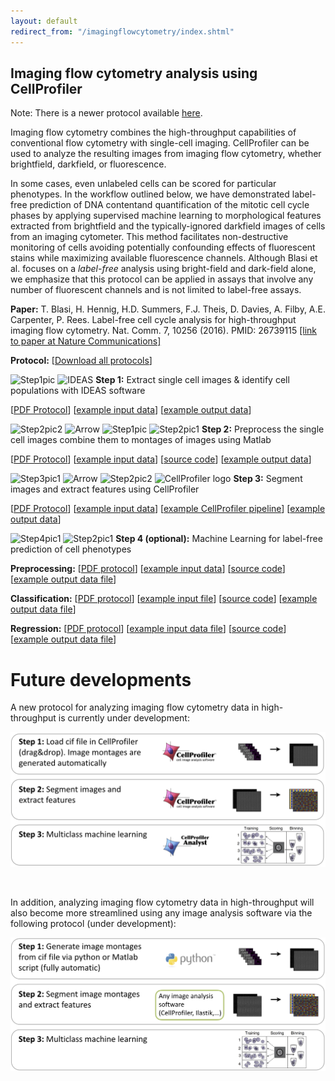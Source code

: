 ```yaml
---
layout: default
redirect_from: "/imagingflowcytometry/index.shtml"
---
```


Imaging flow cytometry analysis using CellProfiler
--------------------------------------------------

Note: There is a newer protocol available [here](http://cellprofiler.org/imagingflowcytometry/index.html).

Imaging flow cytometry combines the high-throughput capabilities of conventional flow cytometry with single-cell imaging. CellProfiler can be used to analyze the resulting images from imaging flow cytometry, whether brightfield, darkfield, or fluorescence.

In some cases, even unlabeled cells can be scored for particular phenotypes. In the workflow outlined below, we have demonstrated label-free prediction of DNA contentand quantification of the mitotic cell cycle phases by applying supervised machine learning to morphological features extracted from brightfield and the typically-ignored darkfield images of cells from an imaging cytometer. This method facilitates non-destructive monitoring of cells avoiding potentially confounding effects of fluorescent stains while maximizing available fluorescence channels. Although Blasi et al. focuses on a *label-free* analysis using bright-field and dark-field alone, we emphasize that this protocol can be applied in assays that involve any number of fluorescent channels and is not limited to label-free assays.

**Paper:**
T. Blasi, H. Hennig, H.D. Summers, F.J. Theis, D. Davies, A. Filby, A.E. Carpenter, P. Rees. Label-free cell cycle analysis for high-throughput imaging flow cytometry. Nat. Comm. 7, 10256 (2016). PMID: 26739115 [[link to paper at Nature Communications]](https://doi.org/10.1038/ncomms10256)

**Protocol:** [[Download all protocols](http://d1zymp9ayga15t.cloudfront.net/Protocol/Protocol.pdf)]

![Step1pic](http://d1zymp9ayga15t.cloudfront.net/images/Step1pic.jpg) ![IDEAS](http://d1zymp9ayga15t.cloudfront.net/images/Ideas.jpg) **Step 1:** Extract single cell images & identify cell populations with IDEAS software

[[PDF Protocol](http://d1zymp9ayga15t.cloudfront.net/Protocol/Step1Protocol.pdf)] [[example input data](http://d1zymp9ayga15t.cloudfront.net/imagingflow/input_step1.zip)] [[example output data](http://d1zymp9ayga15t.cloudfront.net/imagingflow/Supplementary_data_3_Step2_input_single_tifs.zip)]

![Step2pic2](http://d1zymp9ayga15t.cloudfront.net/images/Step2pic2.jpg) ![Arrow](http://d1zymp9ayga15t.cloudfront.net/images/Arrow.png) ![Step1pic](http://d1zymp9ayga15t.cloudfront.net/images/Step1pic.jpg) ![Step2pic1](http://d1zymp9ayga15t.cloudfront.net/images/Step2pic1.jpg) **Step 2:** Preprocess the single cell images combine them to montages of images using Matlab

[[PDF Protocol](http://d1zymp9ayga15t.cloudfront.net/Protocol/Step2Protocol.pdf)] [[example input data](http://d1zymp9ayga15t.cloudfront.net/imagingflow/Supplementary_data_3_Step2_input_single_tifs.zip)] [[source code](http://d1zymp9ayga15t.cloudfront.net/imagingflow/Supplementary_code_1_Step2_make_montages.m)] [[example output data](http://d1zymp9ayga15t.cloudfront.net/imagingflow/Supplementary_data_4_Step2_output_tiled_tifs.zip)]

![Step3pic1](http://d1zymp9ayga15t.cloudfront.net/images/Step3pic1.jpg) ![Arrow](http://d1zymp9ayga15t.cloudfront.net/images/Arrow.png) ![Step2pic2](http://d1zymp9ayga15t.cloudfront.net/images/Step2pic2.jpg) ![CellProfiler logo](http://d1zymp9ayga15t.cloudfront.net/images/cplogo.png) **Step 3:** Segment images and extract features using CellProfiler

[[PDF Protocol](http://d1zymp9ayga15t.cloudfront.net/Protocol/Step3Protocol.pdf)] [[example input data](http://d1zymp9ayga15t.cloudfront.net/imagingflow/Supplementary_data_4_Step2_output_tiled_tifs.zip)] [[example CellProfiler pipeline](http://d1zymp9ayga15t.cloudfront.net/imagingflow/Supplementary_code_2_CellProfiler_pipeline.cpproj)] [[example output data](http://d1zymp9ayga15t.cloudfront.net/imagingflow/Supplementary_data_5_Step3_output_features_txt.zip)]

![Step4pic1](http://d1zymp9ayga15t.cloudfront.net/images/Step4pic1.jpg) ![Step2pic1](http://d1zymp9ayga15t.cloudfront.net/images/Step2pic1.jpg) **Step 4 (optional):** Machine Learning for label-free prediction of cell phenotypes

**Preprocessing:** [[PDF protocol](http://d1zymp9ayga15t.cloudfront.net/imagingflow/Step4_PreProcess.pdf)] [[example input data](http://d1zymp9ayga15t.cloudfront.net/imagingflow/Supplementary_data_5_Step3_output_features_txt.zip)] [[source code](http://d1zymp9ayga15t.cloudfront.net/imagingflow/Supplementary_code_3_Step4_a_prepare_data.m)] [[example output data file](http://d1zymp9ayga15t.cloudfront.net/imagingflow/preprocessing_output.zip)]

 **Classification:** [[PDF protocol](http://d1zymp9ayga15t.cloudfront.net/Protocol/Step4_class.pdf)] [[example input file](http://d1zymp9ayga15t.cloudfront.net/imagingflow/input_step4_class.zip)] [[source code](http://d1zymp9ayga15t.cloudfront.net/imagingflow/Supplementary_code_5_Step4_RUSboosting.m)] [[example output data file](http://d1zymp9ayga15t.cloudfront.net/imagingflow/Supplementary_data_10_Step4_output_estimated_phases.mat.zip)]

 **Regression:** [[PDF protocol](http://d1zymp9ayga15t.cloudfront.net/Protocol/step4_regress.pdf)] [[example input data file](http://d1zymp9ayga15t.cloudfront.net/imagingflow/input_step4_regress.zip)] [[source code](http://d1zymp9ayga15t.cloudfront.net/imagingflow/Supplementary_code_4_Step4_LSboosting.m)] [[example output data file](http://d1zymp9ayga15t.cloudfront.net/imagingflow/Supplementary_data_9_Step4_output_estimated_nuclear_content.mat.zip)]

Future developments
===================

A new protocol for analyzing imaging flow cytometry data in high-throughput is currently under development:

![new protocol](new_protocol.png)

 

In addition, analyzing imaging flow cytometry data in high-throughput will also become more streamlined using any image analysis software via the following protocol (under development):

![new protocol](new_protocol_python.png)
